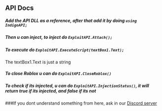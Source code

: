 ## API Docs

##### Add the API DLL as a reference, after that add it by doing `using IndigoAPI;`
##### Then u can inject, to inject do  `ExploitAPI.Attach();`
##### To execute do `ExploitAPI.ExecuteScript(textBox1.Text);`
The textBox1.Text is just a string

##### To close Roblox u can do `ExploitAPI.CloseRoblox()`
##### To check if its injected, u can do `ExploitAPI.InjectionStatus()`, it will return true if its injected, and false if its not


###If you dont understand something from here, ask in our [Discord server](https://discord.gg/getindigo "Discord server")

